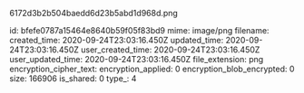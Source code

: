 6172d3b2b504baedd6d23b5abd1d968d.png

id: bfefe0787a15464e8640b59f05f83bd9
mime: image/png
filename: 
created_time: 2020-09-24T23:03:16.450Z
updated_time: 2020-09-24T23:03:16.450Z
user_created_time: 2020-09-24T23:03:16.450Z
user_updated_time: 2020-09-24T23:03:16.450Z
file_extension: png
encryption_cipher_text: 
encryption_applied: 0
encryption_blob_encrypted: 0
size: 166906
is_shared: 0
type_: 4